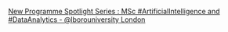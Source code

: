 [New Programme Spotlight Series : MSc #ArtificialIntelligence and #DataAnalytics - @lborouniversity London](https://qi.tc/qi/120783)
